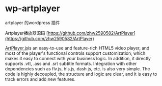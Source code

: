 # wp-artplayer
artplayer 的wordpress 插件

Artplayer播放器源码 [https://github.com/zhw2590582/ArtPlayer](https://github.com/zhw2590582/ArtPlayer)

[ArtPlayer.js](https://artplayer.org/)is an easy-to-use and feature-rich HTML5 video player, and most of the player's functional controls support customization, which makes it easy to connect with your business logic. In addition, it directly supports .vtt, .ass and .srt subtitle formats. Integration with other dependencies such as flv.js, hls.js, dash.js, etc. is also very simple. The code is highly decoupled, the structure and logic are clear, and it is easy to track errors and add new features.
